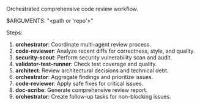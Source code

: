 Orchestrated comprehensive code review workflow.

$ARGUMENTS: "<path or 'repo'>"

Steps:
1) **orchestrator**: Coordinate multi-agent review process.
2) **code-reviewer**: Analyze recent diffs for correctness, style, and quality.
3) **security-scout**: Perform security vulnerability scan and audit.
4) **validator-test-runner**: Check test coverage and quality.
5) **architect**: Review architectural decisions and technical debt.
6) **orchestrator**: Aggregate findings and prioritize issues.
7) **code-reviewer**: Apply safe fixes for critical issues.
8) **doc-scribe**: Generate comprehensive review report.
9) **orchestrator**: Create follow-up tasks for non-blocking issues.
